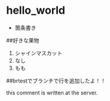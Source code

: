 # hello_world

- 箇条書き

##好きな果物

1. シャインマスカット
2. なし
3. もも

##brtestでブランチで行を追加したよ！！

this comment is written at the server.
